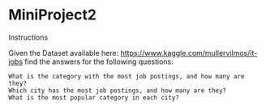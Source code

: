 # MiniProject2

Instructions

Given the Dataset available here: https://www.kaggle.com/mullervilmos/it-jobs find the answers for the following questions:

    What is the category with the most job postings, and how many are they?
    Which city has the most job postings, and how many are they?
    What is the most popular category in each city?
